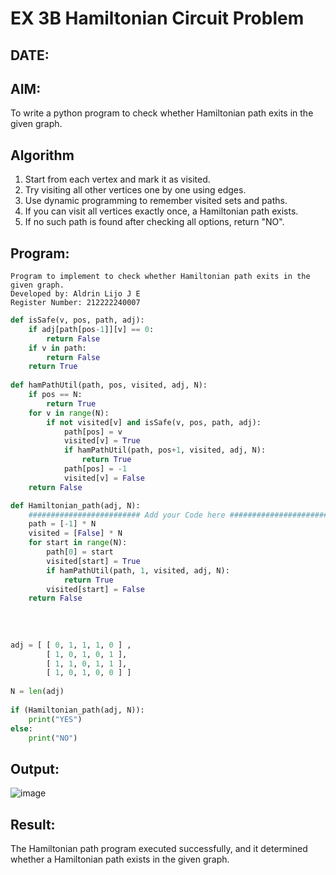 # EX 3B Hamiltonian Circuit Problem
## DATE:
## AIM:
To write a python program to check whether Hamiltonian path exits in the given graph.

## Algorithm
1. Start from each vertex and mark it as visited.
2. Try visiting all other vertices one by one using edges.
3. Use dynamic programming to remember visited sets and paths.
4. If you can visit all vertices exactly once, a Hamiltonian path exists.
5. If no such path is found after checking all options, return "NO".

## Program:
```
Program to implement to check whether Hamiltonian path exits in the given graph.
Developed by: Aldrin Lijo J E
Register Number: 212222240007
```
```python
def isSafe(v, pos, path, adj):
    if adj[path[pos-1]][v] == 0:
        return False
    if v in path:
        return False
    return True 
    
def hamPathUtil(path, pos, visited, adj, N):
    if pos == N:
        return True
    for v in range(N):
        if not visited[v] and isSafe(v, pos, path, adj):
            path[pos] = v
            visited[v] = True
            if hamPathUtil(path, pos+1, visited, adj, N):
                return True
            path[pos] = -1
            visited[v] = False
    return False

def Hamiltonian_path(adj, N):
    ######################### Add your Code here ##########################
    path = [-1] * N
    visited = [False] * N
    for start in range(N):
        path[0] = start
        visited[start] = True
        if hamPathUtil(path, 1, visited, adj, N):
            return True
        visited[start] = False
    return False
    
    
    
    
adj = [ [ 0, 1, 1, 1, 0 ] ,
        [ 1, 0, 1, 0, 1 ],
        [ 1, 1, 0, 1, 1 ],
        [ 1, 0, 1, 0, 0 ] ]
 
N = len(adj)
 
if (Hamiltonian_path(adj, N)):
    print("YES")
else:
    print("NO")

```

## Output:
![image](https://github.com/user-attachments/assets/190b8400-c4ed-42fd-9764-62a113cb4818)



## Result:
The Hamiltonian path program executed successfully, and it determined whether a Hamiltonian path exists in the given graph.
